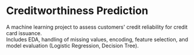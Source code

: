 # Creditworthiness Prediction

A machine learning project to assess customers' credit reliability for credit card issuance.  
Includes EDA, handling of missing values, encoding, feature selection, and model evaluation (Logistic Regression, Decision Tree).

